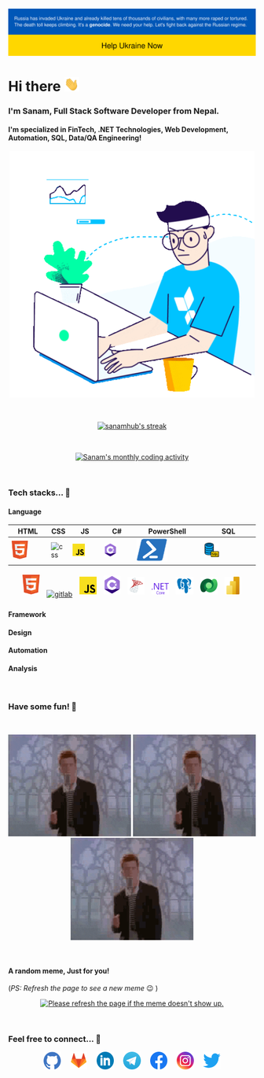 <!-- Stand with Ukraine -->

[![Stand With Ukraine](./assets/svg/stand-with-ukraine.svg)](https://stand-with-ukraine.pp.ua/)

<!-- Greeting and tagline -->
<h1>Hi there <img src="./assets/gif/wave.gif" width="30"></h1>

<h3>I'm Sanam, Full Stack Software Developer from Nepal.</h3>
<h4>I'm specialized in FinTech, .NET Technologies, Web Development, Automation, SQL, Data/QA Engineering!</h4>

<!-- Coder GIF -->
<p align="center">
<img src="./assets/gif/gif.gif" alt="Coder GIF" width="500">
</p>

<br />

<!-- Beautiful Streak -->
<p align="center">
<a href="#go-nowhere">
<img align="center" src="https://github-readme-streak-stats.herokuapp.com/?user=sanamhub&theme=tokyonight&ring=ffa200&fire=15f4ee&currStreakNum=a35eff&currStreakLabel=a35eff&sideLabels=4296f5&sideNums=4296f5&hide_border=true&background=00000000" alt="sanamhub's streak" />
</a>
</p>

<br />

<!-- Activity graph -->
<p align="center">
<a href="#">
<img align="center" src="https://activity-graph.herokuapp.com/graph?username=sanamhub&theme=github&bg_color=ffffff00&color=2800f0&point=a35eff&line=15f4ee&custom_title=Last%20month%20GitHub%20activity&hide_border=true&area=true" alt="Sanam's monthly coding activity" />
</a>
</p>

<br>

### Tech stacks... 🚀

#### Language

| HTML                                                                     | CSS                                                                    | JS                                                                   | C#                                                                   | PowerShell                                                                    | SQL                                                                    |
| ------------------------------------------------------------------------ | ---------------------------------------------------------------------- | -------------------------------------------------------------------- | -------------------------------------------------------------------- | ----------------------------------------------------------------------------- | ---------------------------------------------------------------------- |
| <img src="./assets/svg/html.svg" alt="html" width="50%" height="100%" /> | <img src="./assets/svg/css.svg" alt="css" width="50%" height="100%" /> | <img src="./assets/svg/js.svg" alt="js" width="50%" height="100%" /> | <img src="./assets/svg/cs.svg" alt="c#" width="50%" height="100%" /> | <img src="./assets/svg/PowerShell.svg" alt="sql" width="50%" height="100%" /> | <img src="./assets/img/sql.png" alt="sql" width="30%" height="100%" /> |

<p align="center">
<a href="#"><img src="./assets/svg/html.svg" alt="github" width="7%" style="padding:5px" /></a>
<a href="#"><img src="./assets/svg/css.svg" alt="gitlab" width="7%" style="padding:5px" /></a>
<a href="#"><img src="./assets/svg/js.svg" alt="gitlab" width="7%" style="padding:5px" /></a>
<a href="#"><img src="./assets/svg/cs.svg" alt="gitlab" width="7%" style="padding:5px" /></a>
<a href="#"><img src="./assets/svg/mssql.svg" alt="gitlab" width="7%" style="padding:5px" /></a>
<a href="#"><img src="./assets/svg/dotnet.svg" alt="gitlab" width="7%" style="padding:5px" /></a>
<a href="#"><img src="./assets/svg/pgsql.svg" alt="gitlab" width="7%" style="padding:5px" /></a>
<a href="#"><img src="./assets/svg/dv.svg" alt="gitlab" width="7%" style="padding:5px" /></a>
<a href="#"><img src="./assets/svg/pbi.svg" alt="gitlab" width="7%" style="padding:5px" /></a>

#### Framework

#### Design

#### Automation

#### Analysis

<br>

### Have some fun! 🎉

<br>

<p align="center">
<img src="./assets/gif/rickroll.gif" width="250" height="auto" />
<img src="./assets/gif/rickroll.gif" width="250" height="auto" />
<img src="./assets/gif/rickroll.gif" width="250" height="auto" />
</p>

<br>

#### A random meme, Just for you!

(_PS: Refresh the page to see a new meme_ :wink: )

<p align="center">
<a href="https://github.com/techytushar/random-memer"><img src='https://random-memer.herokuapp.com/' title="Meme" alt="Please refresh the page if the meme doesn't show up." height="400"></a>
</p>

<br>

### Feel free to connect... 🤝

<p align="center">
<a href="#"><img src="./assets/svg/github.svg" alt="github" width="7%" style="padding-right: 15px;" /></a>
<a href="#"><img src="./assets/svg/gitlab.svg" alt="gitlab" width="7%" style="padding-right: 15px" /></a>
<a href="#"><img src="./assets/svg/linkedin.svg" alt="linkedin" width="7%" style="padding-right: 15px" /></a>
<a href="#"><img src="./assets/svg/telegram.svg" alt="telegram" width="7%" style="padding-right: 15px" /></a>
<a href="#"><img src="./assets/svg/facebook.svg" alt="facebook" width="7%" style="padding-right: 15px" /></a>
<a href="#"><img src="./assets/svg/instagram.svg" alt="instagram" width="7%" style="padding-right: 15px" /></a>
<a href="#"><img src="./assets/svg/twitter.svg" alt="twitter" width="7%" /></a>
</p>
